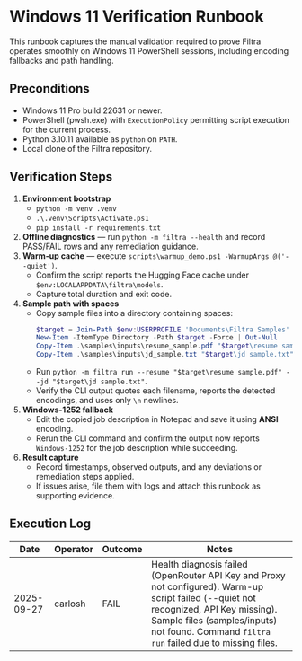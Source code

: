 # Windows 11 Verification Runbook

This runbook captures the manual validation required to prove Filtra operates smoothly on Windows 11 PowerShell sessions, including encoding fallbacks and path handling.

## Preconditions
- Windows 11 Pro build 22631 or newer.
- PowerShell (pwsh.exe) with `ExecutionPolicy` permitting script execution for the current process.
- Python 3.10.11 available as `python` on `PATH`.
- Local clone of the Filtra repository.

## Verification Steps
1. **Environment bootstrap**
   - `python -m venv .venv`
   - `.\.venv\Scripts\Activate.ps1`
   - `pip install -r requirements.txt`
2. **Offline diagnostics** — run `python -m filtra --health` and record PASS/FAIL rows and any remediation guidance.
3. **Warm-up cache** — execute `scripts\warmup_demo.ps1 -WarmupArgs @('--quiet')`.
   - Confirm the script reports the Hugging Face cache under `$env:LOCALAPPDATA\filtra\models`.
   - Capture total duration and exit code.
4. **Sample path with spaces**
   - Copy sample files into a directory containing spaces:
     ```powershell
     $target = Join-Path $env:USERPROFILE 'Documents\Filtra Samples'
     New-Item -ItemType Directory -Path $target -Force | Out-Null
     Copy-Item .\samples\inputs\resume_sample.pdf "$target\resume sample.pdf"
     Copy-Item .\samples\inputs\jd_sample.txt "$target\jd sample.txt"
     ```
   - Run `python -m filtra run --resume "$target\resume sample.pdf" --jd "$target\jd sample.txt"`.
   - Verify the CLI output quotes each filename, reports the detected encodings, and uses only `\n` newlines.
5. **Windows-1252 fallback**
   - Edit the copied job description in Notepad and save it using **ANSI** encoding.
   - Rerun the CLI command and confirm the output now reports `Windows-1252` for the job description while succeeding.
6. **Result capture**
   - Record timestamps, observed outputs, and any deviations or remediation steps applied.
   - If issues arise, file them with logs and attach this runbook as supporting evidence.

## Execution Log
| Date       | Operator | Outcome | Notes                                                                                                                                                                                                                              |
| ---------- | -------- | ------- | ---------------------------------------------------------------------------------------------------------------------------------------------------------------------------------------------------------------------------------- |
| 2025-09-27 | carlosh  | FAIL    | Health diagnosis failed (OpenRouter API Key and Proxy not configured). Warm-up script failed (--quiet not recognized, API Key missing). Sample files (samples/inputs) not found. Command `filtra run` failed due to missing files. |
